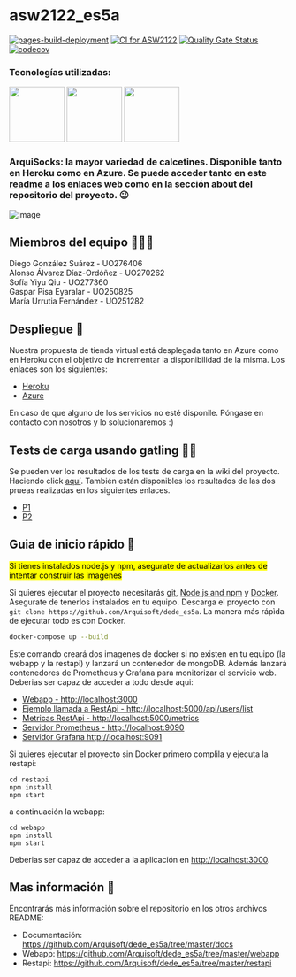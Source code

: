 # asw2122_es5a
[![pages-build-deployment](https://github.com/Arquisoft/dede_es5a/actions/workflows/pages/pages-build-deployment/badge.svg)](https://github.com/Arquisoft/dede_es5a/actions/workflows/pages/pages-build-deployment)
[![CI for ASW2122](https://github.com/Arquisoft/dede_es5a/actions/workflows/asw2122.yml/badge.svg)](https://github.com/Arquisoft/dede_es5a/actions/workflows/asw2122.yml)
[![Quality Gate Status](https://sonarcloud.io/api/project_badges/measure?project=Arquisoft_dede_es5a&metric=alert_status)](https://sonarcloud.io/summary/new_code?id=Arquisoft_dede_es5a)
[![codecov](https://codecov.io/gh/Arquisoft/dede_es5a/branch/master/graph/badge.svg?token=bS9nkjfy5q)](https://codecov.io/gh/Arquisoft/dede_es5a)

### Tecnologías utilizadas:

<p float="left">
<img src="https://blog.wildix.com/wp-content/uploads/2020/06/react-logo.jpg" height="100">
<img src="https://miro.medium.com/max/1200/0*RbmfNyhuBb8G3LWh.png" height="100">
<img src="https://miro.medium.com/max/365/1*Jr3NFSKTfQWRUyjblBSKeg.png" height="100">
</p>

### ArquiSocks: la mayor variedad de calcetines. Disponible tanto en Heroku como en Azure. Se puede acceder tanto en este [readme](https://github.com/Arquisoft/dede_es5a/edit/master/README.md#despliegue) a los enlaces web como en la sección about del repositorio del proyecto. 😉 

![image](https://user-images.githubusercontent.com/79643267/166711671-a928fcb4-143a-4589-8df8-3c88000b502f.png)
 


## Miembros del equipo 🧑‍🤝‍🧑
Diego González Suárez - UO276406  
Alonso Álvarez Díaz-Ordóñez - UO270262  
Sofía Yiyu Qiu - UO277360  
Gaspar Pisa Eyaralar - UO250825  
María Urrutia Fernández - UO251282

## Despliegue 🚀
Nuestra propuesta de tienda virtual está desplegada tanto en Azure como en Heroku con el objetivo de incrementar la disponibilidad de la misma. Los enlaces son los siguientes:
- [Heroku](https://dede-es5a.herokuapp.com/)
- [Azure](http://20.228.137.74:3000)  

En caso de que alguno de los servicios no esté disponile. Póngase en contacto con nosotros y lo solucionaremos :)

## Tests de carga usando gatling 😮‍💨
Se pueden ver los resultados de los tests de carga en la wiki del proyecto. Haciendo click [aquí](https://github.com/Arquisoft/dede_es5a/wiki/Tests-de-carga-usando-gatling).
También están disponibles los resultados de las dos prueas realizadas en los siguientes enlaces.
- [P1](https://uo276406.github.io/ArquisocksLoadTests/p1-20220429155339720/)
- [P2](https://uo276406.github.io/ArquisocksLoadTests/p2-20220429163850305/)

## Guia de inicio rápido 🤔

<mark>Si tienes instalados node.js y npm, asegurate de actualizarlos antes de intentar construir las imagenes</mark>

Si quieres ejecutar el proyecto necesitarás [git](https://git-scm.com/downloads), [Node.js and npm](https://www.npmjs.com/get-npm) y [Docker](https://docs.docker.com/get-docker/). Asegurate de tenerlos instalados en tu equipo. Descarga el proyecto con `git clone https://github.com/Arquisoft/dede_es5a`. La manera más rápìda de ejecutar todo es con Docker.

```bash
docker-compose up --build
```
Este comando creará dos imagenes de docker si no existen en tu equipo (la webapp y la restapi) y lanzará un contenedor de mongoDB. Además lanzará contenedores de Prometheus y Grafana para monitorizar el servicio web. Deberias ser capaz de acceder a todo desde aqui:

 - [Webapp - http://localhost:3000](http://localhost:3000)
 - [Ejemplo llamada a RestApi - http://localhost:5000/api/users/list](http://localhost:5000/api/users/list)
 - [Metricas RestApi - http://localhost:5000/metrics](http://localhost:5000/metrics)
 - [Servidor Prometheus - http://localhost:9090](http://localhost:9090)
 - [Servidor Grafana http://localhost:9091](http://localhost:9091)
 
Si quieres ejecutar el proyecto sin Docker primero complila y ejecuta la restapi:

```shell
cd restapi
npm install
npm start
```
a continuación la webapp:
```shell
cd webapp
npm install
npm start
```

Deberias ser capaz de acceder a la aplicación en [http://localhost:3000](http://localhost:3000).

## Mas información 📝
Encontrarás más información sobre el repositorio en los otros archivos README:
- Documentación: https://github.com/Arquisoft/dede_es5a/tree/master/docs
- Webapp: https://github.com/Arquisoft/dede_es5a/tree/master/webapp
- Restapi: https://github.com/Arquisoft/dede_es5a/tree/master/restapi
